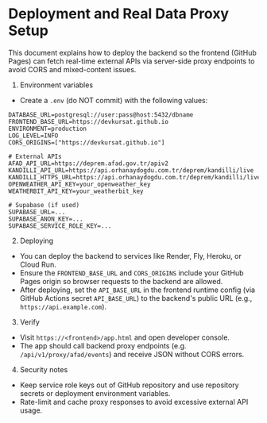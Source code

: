 # Deployment and Real Data Proxy Setup

This document explains how to deploy the backend so the frontend (GitHub Pages) can fetch real-time external APIs via server-side proxy endpoints to avoid CORS and mixed-content issues.

1. Environment variables

- Create a `.env` (do NOT commit) with the following values:

```
DATABASE_URL=postgresql://user:pass@host:5432/dbname
FRONTEND_BASE_URL=https://devkursat.github.io
ENVIRONMENT=production
LOG_LEVEL=INFO
CORS_ORIGINS=["https://devkursat.github.io"]

# External APIs
AFAD_API_URL=https://deprem.afad.gov.tr/apiv2
KANDILLI_API_URL=https://api.orhanaydogdu.com.tr/deprem/kandilli/live
KANDILLI_HTTPS_URL=https://api.orhanaydogdu.com.tr/deprem/kandilli/live
OPENWEATHER_API_KEY=your_openweather_key
WEATHERBIT_API_KEY=your_weatherbit_key

# Supabase (if used)
SUPABASE_URL=...
SUPABASE_ANON_KEY=...
SUPABASE_SERVICE_ROLE_KEY=...
```

2. Deploying

- You can deploy the backend to services like Render, Fly, Heroku, or Cloud Run.
- Ensure the `FRONTEND_BASE_URL` and `CORS_ORIGINS` include your GitHub Pages origin so browser requests to the backend are allowed.
- After deploying, set the `API_BASE_URL` in the frontend runtime config (via GitHub Actions secret `API_BASE_URL`) to the backend's public URL (e.g., `https://api.example.com`).

3. Verify

- Visit `https://<frontend>/app.html` and open developer console.
- The app should call backend proxy endpoints (e.g. `/api/v1/proxy/afad/events`) and receive JSON without CORS errors.

4. Security notes

- Keep service role keys out of GitHub repository and use repository secrets or deployment environment variables.
- Rate-limit and cache proxy responses to avoid excessive external API usage.

